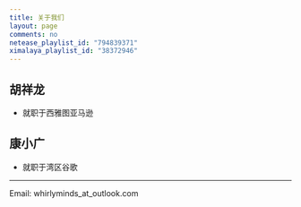 ```yaml
---
title: 关于我们
layout: page
comments: no
netease_playlist_id: "794839371"
ximalaya_playlist_id: "38372946"
---
```


## 胡祥龙
  - 就职于西雅图亚马逊

## 康小广
  - 就职于湾区谷歌

----

Email: whirlyminds_at_outlook.com
